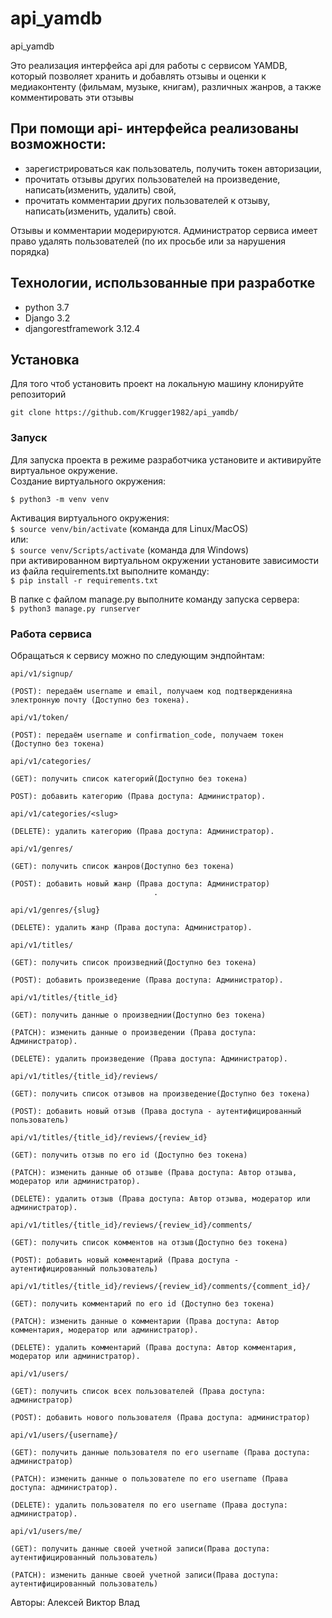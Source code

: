 # api_yamdb
api_yamdb


Это реализация интерфейса api для работы с сервисом YAMDB, который позволяет хранить и добавлять отзывы
и оценки к медиаконтенту (фильмам, музыке, книгам), различных жанров, а также комментировать эти отзывы

## При помощи api- интерфейса реализованы возможности:
- зарегистрироваться как пользователь, получить токен авторизации,
- прочитать отзывы других пользователей на произведение, написать(изменить, удалить) свой,
- прочитать комментарии других пользователей к отзыву, написать(изменить, удалить) свой.

Отзывы и комментарии модерируются.
Администратор сервиса имеет право удалять пользователей (по их просьбе или за нарушения порядка)

## Технологии, использованные при разработке
- python 3.7  
- Django 3.2
- djangorestframework 3.12.4  

## Установка

Для того чтоб установить проект на локальную машину клонируйте репозиторий  
```
git clone https://github.com/Krugger1982/api_yamdb/
```

### Запуск

Для запуска проекта в режиме разработчика установите и активируйте виртуальное окружение.  
Cоздание виртуального окружения:  
```
$ python3 -m venv venv
```

Активация виртуального окружения:  
```$ source venv/bin/activate``` (команда для Linux/MacOS)  
или:  
```$ source venv/Scripts/activate``` (команда для Windows)  
при активированном виртуальном окружении установите зависимости из файла requirements.txt
выполните команду:  
```$ pip install -r requirements.txt```

В папке с файлом manage.py выполните команду запуска сервера:  
```$ python3 manage.py runserver```  

### Работа сервиса  
  
Обращаться к сервису можно по следующим эндпойнтам:  

`api/v1/signup/`                    
    
    (POST): передаём username и email, получаем код подтвержденияна электронную почту (Доступно без токена).

`api/v1/token/`           

    (POST): передаём username и confirmation_code, получаем токен (Доступно без токена)

`api/v1/categories/`                
    
    (GET): получить список категорий(Доступно без токена)

    POST): добавить категорию (Права доступа: Администратор).  

`api/v1/categories/<slug>`          
    
    (DELETE): удалить категорию (Права доступа: Администратор). 

`api/v1/genres/`

    (GET): получить список жанров(Доступно без токена)

    (POST): добавить новый жанр (Права доступа: Администратор)
                                    .  
`api/v1/genres/{slug}`              
                                    
    (DELETE): удалить жанр (Права доступа: Администратор). 

`api/v1/titles/`

    (GET): получить список произведний(Доступно без токена)

    (POST): добавить произведение (Права доступа: Администратор).  

`api/v1/titles/{title_id}`          
    
    (GET): получить данные о произведнии(Доступно без токена)

    (PATCH): изменить данные о произведении (Права доступа: Администратор).  

    (DELETE): удалить произведение (Права доступа: Администратор). 

`api/v1/titles/{title_id}/reviews/` 
    
    (GET): получить список отзывов на произведение(Доступно без токена)

    (POST): добавить новый отзыв (Права доступа - аутентифицированный пользователь)

`api/v1/titles/{title_id}/reviews/{review_id}`
                                    
    (GET): получить отзыв по его id (Доступно без токена)

    (PATCH): изменить данные об отзыве (Права доступа: Автор отзыва, модератор или администратор).  

    (DELETE): удалить отзыв (Права доступа: Автор отзыва, модератор или администратор). 

`api/v1/titles/{title_id}/reviews/{review_id}/comments/`
                                    
    (GET): получить список комментов на отзыв(Доступно без токена)

    (POST): добавить новый комментарий (Права доступа - аутентифицированный пользователь)

`api/v1/titles/{title_id}/reviews/{review_id}/comments/{comment_id}/`
                                    
    (GET): получить комментарий по его id (Доступно без токена)

    (PATCH): изменить данные о комментарии (Права доступа: Автор комментария, модератор или администратор).  

    (DELETE): удалить комментарий (Права доступа: Автор комментария, модератор или администратор). 

`api/v1/users/`                     

    (GET): получить список всех пользователей (Права доступа: администратор)

    (POST): добавить нового пользователя (Права доступа: администратор)

`api/v1/users/{username}/`         

    (GET): получить данные пользователя по его username (Права доступа: администратор)

    (PATCH): изменить данные о пользователе по его username (Права доступа: администратор).  

    (DELETE): удалить пользователя по его username (Права доступа: администратор). 

`api/v1/users/me/`             

    (GET): получить данные своей учетной записи(Права доступа: аутентифицированный пользователь)

    (PATCH): изменить данные своей учетной записи(Права доступа: аутентифицированный пользователь)

Авторы:
Алексей
Виктор
Влад
